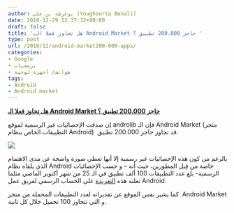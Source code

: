```yaml
---
author: يوغرطة بن علي (Youghourta Benali)
date: 2010-12-29 12:37:32+00:00
draft: false
title: 'هل تجاوز فعلا الـ Android Market حاجز 200.000 تطبيق ؟ '
type: post
url: /2010/12/android-market200-000-apps/
categories:
- Google
- برمجيات
- هواتف/ أجهزة لوحية
tags:
- Android
- Android market
---
```


**[هل تجاوز فعلا الـ Android Market حاجز 200.000 تطبيق ؟](https://www.it-scoop.com/2010/12/android-market200-000-apps/)**


إن صدقت الإحصائيات غير الرسمية لموقع androlib فإن الـ Android Market (متجر التطبيقات الخاص بنظام Android)  قد تجاوز حاجز 200.000 تطبيق.

[![](http://www.androlib.com/gd/stats/newappsbydaycumul.aspx )
](https://www.it-scoop.com/2010/12/android-market200-000-apps/)

بالرغم من كون هذه الإحصائيات غير رسمية إلا أنها تعطي صورة واضحة عن مدى الاهتمام الذي يلقاه نظام Android خاصة من قِبل المطورين، حيث أنه – و حسب الإحصائيات الرسمية- بلغ عدد التطبيقات 100 ألف تطبيق في الـ 25 من شهر أكتوبر الماضي مثلما تعلنه هذه [التغريدة](http://twitter.com/AndroidDev/statuses/28701488389) على الحساب الرسمي لفريق عمل Android.

كما يشير نفس الموقع عن تقديراته لعدد التطبيقات المحملة من متجر  Android Market و التي تتجاوز 100 تحميل خلال كل ثانية.
